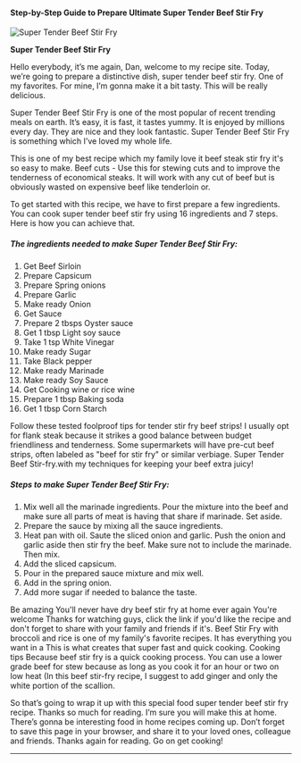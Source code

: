             

#### Step-by-Step Guide to Prepare Ultimate Super Tender Beef Stir Fry

![Super Tender Beef Stir Fry](https://img-global.cpcdn.com/recipes/6c46e243ef6af892/751x532cq70/super-tender-beef-stir-fry-recipe-main-photo.jpg)

**Super Tender Beef Stir Fry**

Hello everybody, it’s me again, Dan, welcome to my recipe site. Today, we’re going to prepare a distinctive dish, super tender beef stir fry. One of my favorites. For mine, I’m gonna make it a bit tasty. This will be really delicious.

Super Tender Beef Stir Fry is one of the most popular of recent trending meals on earth. It’s easy, it is fast, it tastes yummy. It is enjoyed by millions every day. They are nice and they look fantastic. Super Tender Beef Stir Fry is something which I’ve loved my whole life.

This is one of my best recipe which my family love it beef steak stir fry it's so easy to make. Beef cuts - Use this for stewing cuts and to improve the tenderness of economical steaks. It will work with any cut of beef but is obviously wasted on expensive beef like tenderloin or.

To get started with this recipe, we have to first prepare a few ingredients. You can cook super tender beef stir fry using 16 ingredients and 7 steps. Here is how you can achieve that.

##### The ingredients needed to make Super Tender Beef Stir Fry:

1.  Get Beef Sirloin
2.  Prepare Capsicum
3.  Prepare Spring onions
4.  Prepare Garlic
5.  Make ready Onion
6.  Get Sauce
7.  Prepare 2 tbsps Oyster sauce
8.  Get 1 tbsp Light soy sauce
9.  Take 1 tsp White Vinegar
10.  Make ready Sugar
11.  Take Black pepper
12.  Make ready Marinade
13.  Make ready Soy Sauce
14.  Get Cooking wine or rice wine
15.  Prepare 1 tbsp Baking soda
16.  Get 1 tbsp Corn Starch

Follow these tested foolproof tips for tender stir fry beef strips! I usually opt for flank steak because it strikes a good balance between budget friendliness and tenderness. Some supermarkets will have pre-cut beef strips, often labeled as "beef for stir fry" or similar verbiage. Super Tender Beef Stir-fry.with my techniques for keeping your beef extra juicy!

##### Steps to make Super Tender Beef Stir Fry:

1.  Mix well all the marinade ingredients. Pour the mixture into the beef and make sure all parts of meat is having that share if marinade. Set aside.
2.  Prepare the sauce by mixing all the sauce ingredients.
3.  Heat pan with oil. Saute the sliced onion and garlic. Push the onion and garlic aside then stir fry the beef. Make sure not to include the marinade. Then mix.
4.  Add the sliced capsicum.
5.  Pour in the prepared sauce mixture and mix well.
6.  Add in the spring onion.
7.  Add more sugar if needed to balance the taste.

Be amazing You'll never have dry beef stir fry at home ever again You're welcome Thanks for watching guys, click the link if you'd like the recipe and don't forget to share with your family and friends if it's. Beef Stir Fry with broccoli and rice is one of my family's favorite recipes. It has everything you want in a This is what creates that super fast and quick cooking. Cooking tips Because beef stir fry is a quick cooking process. You can use a lower grade beef for stew because as long as you cook it for an hour or two on low heat (In this beef stir-fry recipe, I suggest to add ginger and only the white portion of the scallion.

So that’s going to wrap it up with this special food super tender beef stir fry recipe. Thanks so much for reading. I’m sure you will make this at home. There’s gonna be interesting food in home recipes coming up. Don’t forget to save this page in your browser, and share it to your loved ones, colleague and friends. Thanks again for reading. Go on get cooking!

* * *